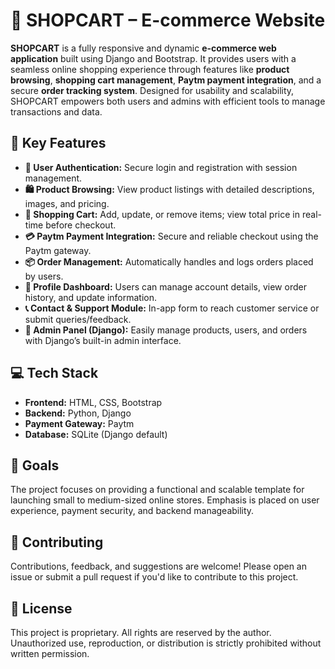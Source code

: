<!DOCTYPE html>
<html lang="en">
<head>
  <meta charset="UTF-8">
</head>
<body>

  <h1>🛒 SHOPCART – E-commerce Website</h1>

  <p>
    <strong>SHOPCART</strong> is a fully responsive and dynamic <strong>e-commerce web application</strong> built using Django and Bootstrap. It provides users with a seamless online shopping experience through features like <strong>product browsing</strong>, <strong>shopping cart management</strong>, <strong>Paytm payment integration</strong>, and a secure <strong>order tracking system</strong>. Designed for usability and scalability, SHOPCART empowers both users and admins with efficient tools to manage transactions and data.
  </p>

  <h2>🚀 Key Features</h2>

  <ul>
    <li><strong>🔐 User Authentication:</strong> Secure login and registration with session management.</li>
    <li><strong>🛍️ Product Browsing:</strong> View product listings with detailed descriptions, images, and pricing.</li>
    <li><strong>🛒 Shopping Cart:</strong> Add, update, or remove items; view total price in real-time before checkout.</li>
    <li><strong>💳 Paytm Payment Integration:</strong> Secure and reliable checkout using the Paytm gateway.</li>
    <li><strong>📦 Order Management:</strong> Automatically handles and logs orders placed by users.</li>
    <li><strong>👤 Profile Dashboard:</strong> Users can manage account details, view order history, and update information.</li>
    <li><strong>📞 Contact & Support Module:</strong> In-app form to reach customer service or submit queries/feedback.</li>
    <li><strong>📃 Admin Panel (Django):</strong> Easily manage products, users, and orders with Django’s built-in admin interface.</li>
  </ul>

  <h2>💻 Tech Stack</h2>

  <ul>
    <li><strong>Frontend:</strong> HTML, CSS, Bootstrap</li>
    <li><strong>Backend:</strong> Python, Django</li>
    <li><strong>Payment Gateway:</strong> Paytm</li>
    <li><strong>Database:</strong> SQLite (Django default)</li>
  </ul>

  <h2>🎯 Goals</h2>
  <p>
    The project focuses on providing a functional and scalable template for launching small to medium-sized online stores.
    Emphasis is placed on user experience, payment security, and backend manageability.
  </p>

  <h2>🤝 Contributing</h2>
  <p>
    Contributions, feedback, and suggestions are welcome! Please open an issue or submit a pull request if you'd like to
    contribute to this project.
  </p>

  <h2>📄 License</h2>
  <p>
    This project is proprietary. All rights are reserved by the author. Unauthorized use, reproduction, or distribution
    is strictly prohibited without written permission.
  </p>

</body>
</html>
